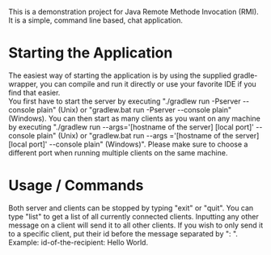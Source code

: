 This is a demonstration project for Java Remote Methode Invocation (RMI). It is a simple, 
command line based, chat application.

# Starting the Application

The easiest way of starting the application is by using the supplied gradle-wrapper, you can compile and
run it directly or use your favorite IDE if you find that easier.\
You first have to start the server by executing "./gradlew run -Pserver --console plain" (Unix) 
or "gradlew.bat run -Pserver --console plain" (Windows). You can then start as many clients as you want on any machine 
by executing "./gradlew run --args='\[hostname of the server] \[local port]' --console plain" (Unix) or "gradlew.bat run --args
='\[hostname of the server] \[local port]' --console plain" (Windows)".
Please make sure to choose a different port when running multiple clients on the same machine.

# Usage / Commands

Both server and clients can be stopped by typing "exit" or "quit". You can type "list" to get a list of all currently
connected clients. Inputting any other message on a client will send it to all other clients.
If you wish to only send it to a specific client, put their id before the message separated by ": ".
Example: id-of-the-recipient: Hello World.
